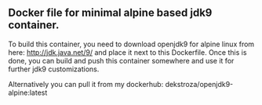 ## Docker file for minimal alpine based jdk9 container.


To build this container, you need to download openjdk9 for alpine linux from here: http://jdk.java.net/9/ and place it next to this Dockerfile.
Once this is done, you can build and push this container somewhere and use it for further jdk9 customizations.

Alternatively you can pull it from my dockerhub: dekstroza/openjdk9-alpine:latest
